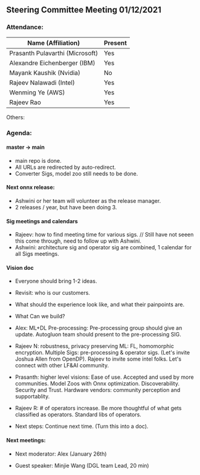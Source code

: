 ## Steering Committee Meeting 01/12/2021

### Attendance:

| Name (Affiliation)              | Present  |
| ------------------------------- | -------- |
| Prasanth Pulavarthi (Microsoft) | Yes      |
| Alexandre Eichenberger (IBM)    | Yes      |
| Mayank Kaushik (Nvidia)         | No       |
| Rajeev Nalawadi (Intel)         | Yes      |
| Wenming Ye (AWS)                | Yes      |
| Rajeev Rao                      | Yes      |

Others: 

### Agenda:
  
  #### master -> main
  - main repo is done.
  - All URLs are redirected by auto-redirect.
  - Converter Sigs, model zoo still needs to be done.

  #### Next onnx release:
  - Ashwini or her team will volunteer as the release manager.
  - 2 releases / year, but have been doing 3.

  ####  Sig meetings and calendars
  - Rajeev: how to find meeting time for various sigs. // Still have not seeen this come through, need to follow up with Ashwini. 
  - Ashwini: architecture sig and operator sig are combined, 1 calendar for all Sigs meetings.
 
  #### Vision doc
  - Everyone should bring 1-2 ideas. 
  - Revisit:  who is our customers.  
  - What should the experience look like, and what their painpoints are.
  - What Can we build?
  - Alex: ML+DL Pre-processing:  Pre-processing group should give an update.  Autogluon team should present to the pre-processing SIG.
  - Rajeev N: robustness, privacy preserving ML: FL, homomorphic encryption. Multiple Sigs:  pre-processing & operator sigs. (Let's invite Joshua Allen from OpenDP). Rajeev to invite some intel folks.  Let's connect with other LF&AI community.
  - Prasanth:  higher level visions:  Ease of use.   Accepted and used by more communities.  Model Zoos with Onnx optimization. Discoverability. Security and Trust.  Hardware vendors: community perception and supportablity.   
  - Rajeev R: # of operators increase.  Be more thoughtful of what gets classified as operators.  Standard libs of operators. 

  - Next steps: Continue next time.   (Turn this into a doc).
   
  #### Next meetings: 
  - Next moderator: Alex (January 26th)
  
  - Guest speaker:  Minjie Wang  (DGL team Lead, 20 min)
